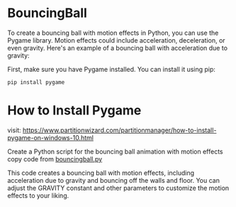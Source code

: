 # BouncingBall

To create a bouncing ball with motion effects in Python, you can use the Pygame library. Motion effects could include acceleration, deceleration, or even gravity. Here's an example of a bouncing ball with acceleration due to gravity:

First, make sure you have Pygame installed. You can install it using pip:
```
pip install pygame
```
# How to Install Pygame
visit: <a href="https://www.partitionwizard.com/partitionmanager/how-to-install-pygame-on-windows-10.html">https://www.partitionwizard.com/partitionmanager/how-to-install-pygame-on-windows-10.html</a>


Create a Python script for the bouncing ball animation with motion effects copy code from <a href="">bouncingball.py</a>

This code creates a bouncing ball with motion effects, including acceleration due to gravity and bouncing off the walls and floor. You can adjust the GRAVITY constant and other parameters to customize the motion effects to your liking.
